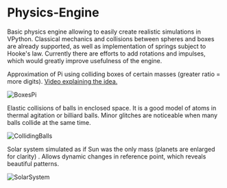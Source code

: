 # Physics-Engine
Basic physics engine allowing to easily create realistic simulations in VPython. Classical mechanics and collisions between spheres and boxes are already supported, as well as implementation of springs subject to Hooke's law. Currently there are efforts to add rotations and impulses, which would greatly improve usefulness of the engine.

Approximation of Pi using colliding boxes of certain masses (greater ratio = more digits). [Video explaining the idea.](https://www.youtube.com/watch?v=HEfHFsfGXjs)

![BoxesPi](https://user-images.githubusercontent.com/44038381/75495342-9663c280-59be-11ea-8d23-4ec73c555755.gif)

Elastic collisions of balls in enclosed space. It is a good model of atoms in thermal agitation or billiard balls. Minor glitches are noticeable when many balls collide at the same time.

![CollidingBalls](https://user-images.githubusercontent.com/44038381/75497333-3b34ce80-59c4-11ea-85f8-c2fcf84f1ca7.gif)

Solar system simulated as if Sun was the only mass (planets are enlarged for clarity) . Allows dynamic changes in reference point, which reveals beautiful patterns.

![SolarSystem](https://user-images.githubusercontent.com/44038381/75499497-6a4e3e80-59ca-11ea-8936-a1ac0c70d85f.gif)
